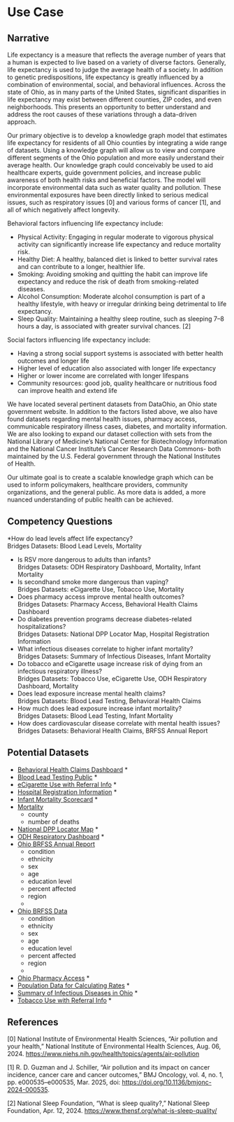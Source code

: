 # Use Case
## Narrative
Life expectancy is a measure that reflects the average number of years that a human is expected to live based on a variety of diverse factors. Generally, life expectancy is used to judge the average health of a society.
In addition to genetic predispositions, life expectancy is greatly influenced by a combination of environmental, social, and behavioral influences.
Across the state of Ohio, as in many parts of the United States, significant disparities in life expectancy may exist between different counties, ZIP codes, and even neighborhoods.
This presents an opportunity to better understand and address the root causes of these variations through a data-driven approach.

Our primary objective is to develop a knowledge graph model that estimates life expectancy for residents of all Ohio counties by integrating a wide range of datasets.
Using a knowledge graph will allow us to view and compare different segments of the Ohio population and more easily understand their average health.
Our knowledge graph could conceivably be used to aid healthcare experts, guide government policies, and increase public awareness of both health risks and beneficial factors.
The model will incorporate environmental data such as water quality and pollution.
These environmental exposures have been directly linked to serious medical issues, such as respiratory issues [0] and various forms of cancer [1], and all of which negatively affect longevity.

Behavioral factors influencing life expectancy include:
* Physical Activity: Engaging in regular moderate to vigorous physical activity can significantly increase life expectancy and reduce mortality risk. 
* Healthy Diet: A healthy, balanced diet is linked to better survival rates and can contribute to a longer, healthier life. 
* Smoking: Avoiding smoking and quitting the habit can improve life expectancy and reduce the risk of death from smoking-related diseases. 
* Alcohol Consumption: Moderate alcohol consumption is part of a healthy lifestyle, with heavy or irregular drinking being detrimental to life expectancy. 
* Sleep Quality: Maintaining a healthy sleep routine, such as sleeping 7–8 hours a day, is associated with greater survival chances. [2]


Social factors influencing life expectancy include:
* Having a strong social support systems is associated with better health outcomes and longer life
* Higher level of education also associated with longer life expectancy
* Higher or lower income are correlated with longer lifespans
* Community resources: good job, quality healthcare or nutritious food can improve health and extend life

We have located several pertinent datasets from DataOhio, an Ohio state government website.
In addition to the factors listed above, we also have found datasets regarding mental health issues, pharmacy access, communicable respiratory illness cases, diabetes, and mortality information.
We are also looking to expand our dataset collection with sets from the National Library of Medicine’s National Center for Biotechnology Information and the National Cancer Institute’s Cancer Research Data Commons- both maintained by the U.S. Federal government through the National Institutes of Health.

Our ultimate goal is to create a scalable knowledge graph which can be used to inform policymakers, healthcare providers, community organizations, and the general public. As more data is added, a more nuanced understanding of public health can be achieved.


## Competency Questions
*How do lead levels affect life expectancy?<br>
Bridges Datasets: Blood Lead Levels, Mortality
* Is RSV more dangerous to adults than infants?<br>
Bridges Datasets: ODH Respiratory Dashboard, Mortality, Infant Mortality
* Is secondhand smoke more dangerous than vaping?<br>
Bridges Datasets: eCigarette Use, Tobacco Use, Mortality
* Does pharmacy access improve mental health outcomes?<br>
Bridges Datasets: Pharmacy Access, Behavioral Health Claims Dashboard
* Do diabetes prevention programs decrease diabetes-related hospitalizations?<br>
Bridges Datasets: National DPP Locator Map, Hospital Registration Information
* What infectious diseases correlate to higher infant mortality?<br>
Bridges Datasets: Summary of Infectious Diseases, Infant Mortality
* Do tobacco and eCigarette usage increase risk of dying from an infectious respiratory illness?<br>
Bridges Datasets: Tobacco Use, eCigarette Use, ODH Respiratory Dashboard, Mortality
* Does lead exposure increase mental health claims?<br>
Bridges Datasets: Blood Lead Testing, Behavioral Health Claims
* How much does lead exposure increase infant mortality?<br>
Bridges Datasets: Blood Lead Testing, Infant Mortality
* How does cardiovascular disease correlate with mental health issues?<br>
Bridges Datasets: Behavioral Health Claims, BRFSS Annual Report

## Potential Datasets
* [Behavioral Health Claims Dashboard](https://data.ohio.gov/wps/portal/gov/data/view/mental-health-and-addiction-services-claims-dashboard)
  * 
* [Blood Lead Testing Public](https://data.ohio.gov/wps/portal/gov/data/view/blood-lead-testing-public-_2016-present_)
  * 
* [eCigarette Use with Referral Info](https://data.ohio.gov/wps/portal/gov/data/view/ecigarette-use-with-referral-info)
  * 
* [Hospital Registration Information](https://data.ohio.gov/wps/portal/gov/data/view/hospital-registration-information)
  * 
* [Infant Mortality Scorecard](https://data.ohio.gov/wps/portal/gov/data/view/ohio-infant-mortality-scorecard)
  * 
* [Mortality](https://data.ohio.gov/wps/portal/gov/data/view/mortality)
  * county
  * number of deaths
* [National DPP Locator Map](https://data.ohio.gov/wps/portal/gov/data/view/national-diabetes-prevention-program-_national-dpp_-locator-map)
  *
* [ODH Respiratory Dashboard](https://data.ohio.gov/wps/portal/gov/data/view/ohio-department-of-health-respiratory-dashboard)
  *
* [Ohio BRFSS Annual Report](https://data.ohio.gov/wps/portal/gov/data/view/ohio-brfss-annual-report)
  * condition
  * ethnicity
  * sex
  * age
  * education level
  * percent affected
  * region
  * 
* [Ohio BRFSS Data](https://data.ohio.gov/wps/portal/gov/data/view/ohio-brfss-data)
  * condition
  * ethnicity
  * sex
  * age
  * education level
  * percent affected
  * region
  * 
* [Ohio Pharmacy Access](https://data.ohio.gov/wps/portal/gov/data/view/ohio-pharmacy-assessment-)
  *
* [Population Data for Calculating Rates](https://data.ohio.gov/wps/portal/gov/data/view/population-data-for-calculating-rates)
  *
* [Summary of Infectious Diseases in Ohio](https://data.ohio.gov/wps/portal/gov/data/view/summary-of-infectious-diseases-in-ohio)
  *
* [Tobacco Use with Referral Info](https://data.ohio.gov/wps/portal/gov/data/view/tobacco-use-with-referral-info)
  * 

## References

[0]  National Institute of Environmental Health Sciences, “Air pollution and your health,” National Institute of Environmental Health Sciences, Aug. 06, 2024. https://www.niehs.nih.gov/health/topics/agents/air-pollution

[1]  R. D. Guzman and J. Schiller, “Air pollution and its impact on cancer incidence, cancer care and cancer outcomes,” BMJ Oncology, vol. 4, no. 1, pp. e000535–e000535, Mar. 2025, doi: https://doi.org/10.1136/bmjonc-2024-000535.

[2]  National Sleep Foundation, “What is sleep quality?,” National Sleep Foundation, Apr. 12, 2024. https://www.thensf.org/what-is-sleep-quality/
